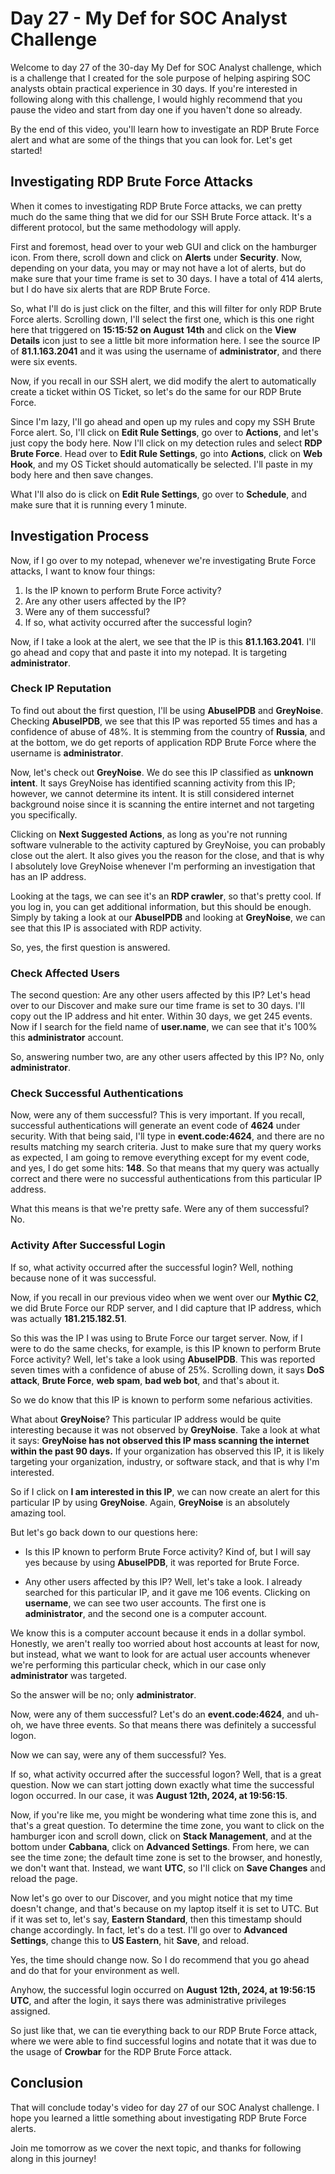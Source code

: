 # Day 27 - My Def for SOC Analyst Challenge

Welcome to day 27 of the 30-day My Def for SOC Analyst challenge, which is a challenge that I created for the sole purpose of helping aspiring SOC analysts obtain practical experience in 30 days. If you're interested in following along with this challenge, I would highly recommend that you pause the video and start from day one if you haven't done so already. 

By the end of this video, you'll learn how to investigate an RDP Brute Force alert and what are some of the things that you can look for. Let's get started!

## Investigating RDP Brute Force Attacks

When it comes to investigating RDP Brute Force attacks, we can pretty much do the same thing that we did for our SSH Brute Force attack. It's a different protocol, but the same methodology will apply. 

First and foremost, head over to your web GUI and click on the hamburger icon. From there, scroll down and click on **Alerts** under **Security**. Now, depending on your data, you may or may not have a lot of alerts, but do make sure that your time frame is set to 30 days. I have a total of 414 alerts, but I do have six alerts that are RDP Brute Force. 

So, what I'll do is just click on the filter, and this will filter for only RDP Brute Force alerts. Scrolling down, I'll select the first one, which is this one right here that triggered on **15:15:52 on August 14th** and click on the **View Details** icon just to see a little bit more information here. I see the source IP of **81.1.163.2041** and it was using the username of **administrator**, and there were six events. 

Now, if you recall in our SSH alert, we did modify the alert to automatically create a ticket within OS Ticket, so let's do the same for our RDP Brute Force. 

Since I'm lazy, I'll go ahead and open up my rules and copy my SSH Brute Force alert. So, I'll click on **Edit Rule Settings**, go over to **Actions**, and let's just copy the body here. Now I'll click on my detection rules and select **RDP Brute Force**. Head over to **Edit Rule Settings**, go into **Actions**, click on **Web Hook**, and my OS Ticket should automatically be selected. I'll paste in my body here and then save changes. 

What I'll also do is click on **Edit Rule Settings**, go over to **Schedule**, and make sure that it is running every 1 minute. 

## Investigation Process

Now, if I go over to my notepad, whenever we're investigating Brute Force attacks, I want to know four things: 

1. Is the IP known to perform Brute Force activity?
2. Are any other users affected by the IP?
3. Were any of them successful?
4. If so, what activity occurred after the successful login?

Now, if I take a look at the alert, we see that the IP is this **81.1.163.2041**. I'll go ahead and copy that and paste it into my notepad. It is targeting **administrator**.

### Check IP Reputation

To find out about the first question, I'll be using **AbuseIPDB** and **GreyNoise**. Checking **AbuseIPDB**, we see that this IP was reported 55 times and has a confidence of abuse of 48%. It is stemming from the country of **Russia**, and at the bottom, we do get reports of application RDP Brute Force where the username is **administrator**.

Now, let's check out **GreyNoise**. We do see this IP classified as **unknown intent**. It says GreyNoise has identified scanning activity from this IP; however, we cannot determine its intent. It is still considered internet background noise since it is scanning the entire internet and not targeting you specifically.

Clicking on **Next Suggested Actions**, as long as you're not running software vulnerable to the activity captured by GreyNoise, you can probably close out the alert. It also gives you the reason for the close, and that is why I absolutely love GreyNoise whenever I'm performing an investigation that has an IP address.

Looking at the tags, we can see it's an **RDP crawler**, so that's pretty cool. If you log in, you can get additional information, but this should be enough. Simply by taking a look at our **AbuseIPDB** and looking at **GreyNoise**, we can see that this IP is associated with RDP activity. 

So, yes, the first question is answered. 

### Check Affected Users

The second question: Are any other users affected by this IP? Let's head over to our Discover and make sure our time frame is set to 30 days. I'll copy out the IP address and hit enter. Within 30 days, we get 245 events. Now if I search for the field name of **user.name**, we can see that it's 100% this **administrator** account. 

So, answering number two, are any other users affected by this IP? No, only **administrator**.

### Check Successful Authentications

Now, were any of them successful? This is very important. If you recall, successful authentications will generate an event code of **4624** under security. With that being said, I'll type in **event.code:4624**, and there are no results matching my search criteria. Just to make sure that my query works as expected, I am going to remove everything except for my event code, and yes, I do get some hits: **148**. So that means that my query was actually correct and there were no successful authentications from this particular IP address. 

What this means is that we're pretty safe. Were any of them successful? No. 

### Activity After Successful Login

If so, what activity occurred after the successful login? Well, nothing because none of it was successful. 

Now, if you recall in our previous video when we went over our **Mythic C2**, we did Brute Force our RDP server, and I did capture that IP address, which was actually **181.215.182.51**. 

So this was the IP I was using to Brute Force our target server. Now, if I were to do the same checks, for example, is this IP known to perform Brute Force activity? Well, let's take a look using **AbuseIPDB**. This was reported seven times with a confidence of abuse of 25%. Scrolling down, it says **DoS attack**, **Brute Force**, **web spam**, **bad web bot**, and that's about it. 

So we do know that this IP is known to perform some nefarious activities. 

What about **GreyNoise**? This particular IP address would be quite interesting because it was not observed by **GreyNoise**. Take a look at what it says: **GreyNoise has not observed this IP mass scanning the internet within the past 90 days.** If your organization has observed this IP, it is likely targeting your organization, industry, or software stack, and that is why I'm interested. 

So if I click on **I am interested in this IP**, we can now create an alert for this particular IP by using **GreyNoise**. Again, **GreyNoise** is an absolutely amazing tool. 

But let's go back down to our questions here: 

- Is this IP known to perform Brute Force activity? Kind of, but I will say yes because by using **AbuseIPDB**, it was reported for Brute Force. 

- Any other users affected by this IP? Well, let's take a look. I already searched for this particular IP, and it gave me 106 events. Clicking on **username**, we can see two user accounts. The first one is **administrator**, and the second one is a computer account. 

We know this is a computer account because it ends in a dollar symbol. Honestly, we aren't really too worried about host accounts at least for now, but instead, what we want to look for are actual user accounts whenever we're performing this particular check, which in our case only **administrator** was targeted. 

So the answer will be no; only **administrator**.

Now, were any of them successful? Let's do an **event.code:4624**, and uh-oh, we have three events. So that means there was definitely a successful logon. 

Now we can say, were any of them successful? Yes. 

If so, what activity occurred after the successful logon? Well, that is a great question. Now we can start jotting down exactly what time the successful logon occurred. In our case, it was **August 12th, 2024, at 19:56:15**.

Now, if you're like me, you might be wondering what time zone this is, and that's a great question. To determine the time zone, you want to click on the hamburger icon and scroll down, click on **Stack Management**, and at the bottom under **Cabbana**, click on **Advanced Settings**. From here, we can see the time zone; the default time zone is set to the browser, and honestly, we don't want that. Instead, we want **UTC**, so I'll click on **Save Changes** and reload the page.

Now let's go over to our Discover, and you might notice that my time doesn't change, and that's because on my laptop itself it is set to UTC. But if it was set to, let's say, **Eastern Standard**, then this timestamp should change accordingly. In fact, let's do a test. I'll go over to **Advanced Settings**, change this to **US Eastern**, hit **Save**, and reload. 

Yes, the time should change now. So I do recommend that you go ahead and do that for your environment as well. 

Anyhow, the successful login occurred on **August 12th, 2024, at 19:56:15 UTC**, and after the login, it says there was administrative privileges assigned. 

So just like that, we can tie everything back to our RDP Brute Force attack, where we were able to find successful logins and notate that it was due to the usage of **Crowbar** for the RDP Brute Force attack.

## Conclusion

That will conclude today's video for day 27 of our SOC Analyst challenge. I hope you learned a little something about investigating RDP Brute Force alerts. 

Join me tomorrow as we cover the next topic, and thanks for following along in this journey!

